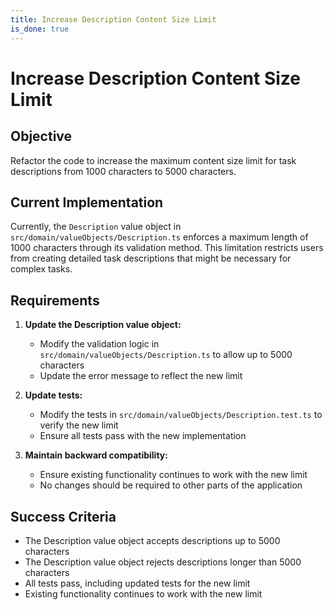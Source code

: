 ```yaml
---
title: Increase Description Content Size Limit
is_done: true
---
```


# Increase Description Content Size Limit

## Objective

Refactor the code to increase the maximum content size limit for task descriptions from 1000 characters to 5000 characters.

## Current Implementation

Currently, the `Description` value object in `src/domain/valueObjects/Description.ts` enforces a maximum length of 1000 characters through its validation method. This limitation restricts users from creating detailed task descriptions that might be necessary for complex tasks.

## Requirements

1. **Update the Description value object:**

   - Modify the validation logic in `src/domain/valueObjects/Description.ts` to allow up to 5000 characters
   - Update the error message to reflect the new limit

2. **Update tests:**

   - Modify the tests in `src/domain/valueObjects/Description.test.ts` to verify the new limit
   - Ensure all tests pass with the new implementation

3. **Maintain backward compatibility:**
   - Ensure existing functionality continues to work with the new limit
   - No changes should be required to other parts of the application

## Success Criteria

- The Description value object accepts descriptions up to 5000 characters
- The Description value object rejects descriptions longer than 5000 characters
- All tests pass, including updated tests for the new limit
- Existing functionality continues to work with the new limit
